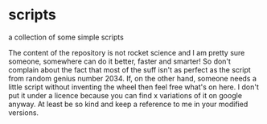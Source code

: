 # scripts
a collection of some simple scripts

The content of the repository is not rocket science and I am pretty sure someone, somewhere can do it better, faster and smarter!
So don't complain about the fact that most of the suff isn't as perfect as the script from random genius number 2034. If, on the other hand, someone needs a little script without inventing the wheel then feel free what's on here. I don't put it under a licence because you can find x variations of it on google anyway. At least be so kind and keep a reference to me in your modified versions. 

